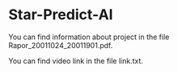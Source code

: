 # Star-Predict-AI

You can find information about project in the file Rapor_20011024_20011901.pdf.

You can find video link in the file link.txt.
